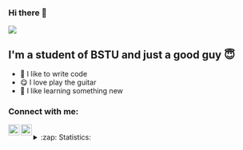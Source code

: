 ### Hi there 👋

![](https://komarev.com/ghpvc/?username=DanikMotolyha)

## I'm a student of BSTU and just a good guy 😇
- 💪 I like to write code
- 😋 I love play the guitar
- 💾 I like learning something new

### Connect with me:

[<img align="left" alt="LinkedIn" width="22px" src="https://cdn.jsdelivr.net/npm/simple-icons@v3/icons/linkedin.svg" />][linkedin]
[<img align="left" alt="VK" width="22px" src="https://cdn.jsdelivr.net/npm/simple-icons@v3/icons/vk.svg" />][vk]

<br />
<details>
  <summary>:zap: Statistics:</summary>
   <img align="left" alt="codeSTACKr's GitHub Stats" src="https://github-readme-stats.vercel.app/api/top-langs/?username=VladKalachev&langs_count=8&layout=compact" />
    <br />
    <img align="left" alt="codeSTACKr's GitHub Stats" src="https://github-readme-stats.vercel.app/api?username=VladKalachev&show_icons=true" />
</details>

[linkedin]: https://www.linkedin.com/in/daniil-motolyha-9528a31b0/
[vk]: https://vk.com/vladislavkalachov
